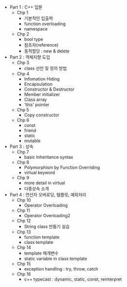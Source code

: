 - Part 1 : C++ 입문
  - Chp 1
    - 기본적인 입출력
    - function overloading
    - namespace
  - Chp 2
    - bool type
    - 참조자(reference)
    - 동적할당 : new & delete
- Part 2 : 객체지향 도입
  - Chp 3
    - class 선언 및 정의 방법
  - Chp 4
    - Infomation Hiding
    - Encapsulation
    - Constructor & Destructor
    - Member initializer
    - Class array
    - 'this' pointer
  - Chp 5
    - Copy constructor
  - Chp 6
    - const
    - friend
    - static
    - mutable
- Part 3 : 상속
  - Chp 7
    - basic Inheritance syntax
  - Chp 8
    - Polymorphism by Function Overriding
    - virtual keyword
  - Chp 9
    - more detail in virtual
    - 다중상속 소개
- Part 4 : 연산자 오버로딩, 템플릿, 예외처리
  - Chp 10
    - Operator Overloading
  - Chp 11
    - Operator Overloading2
  - Chp 12
    - String class 만들기 실습
  - Chp 13
    - function template
    - class template
  - Chp 14
    - template 매개변수
    - static variable in class template
  - Chp 15
    - exception handling : try, throw, catch
  - Chp 16
    - c++ typecast : dynamic, static, const, reinterpret